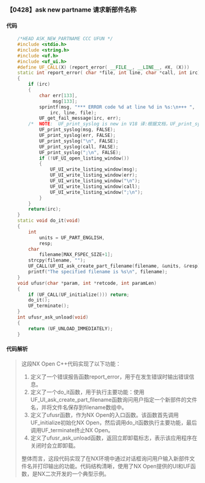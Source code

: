 ### 【0428】ask new partname 请求新部件名称

#### 代码

```cpp
    /*HEAD ASK_NEW_PARTNAME CCC UFUN */  
    #include <stdio.h>  
    #include <string.h>  
    #include <uf.h>  
    #include <uf_ui.h>  
    #define UF_CALL(X) (report_error( __FILE__, __LINE__, #X, (X)))  
    static int report_error( char *file, int line, char *call, int irc)  
    {  
        if (irc)  
        {  
            char err[133],  
                 msg[133];  
            sprintf(msg, "*** ERROR code %d at line %d in %s:\n+++ ",  
                irc, line, file);  
            UF_get_fail_message(irc, err);  
        /*  NOTE:  UF_print_syslog is new in V18 译:根据文档，UF_print_syslog 是 V18 版本中新增的功能。 */  
            UF_print_syslog(msg, FALSE);  
            UF_print_syslog(err, FALSE);  
            UF_print_syslog("\n", FALSE);  
            UF_print_syslog(call, FALSE);  
            UF_print_syslog(";\n", FALSE);  
            if (!UF_UI_open_listing_window())  
            {  
                UF_UI_write_listing_window(msg);  
                UF_UI_write_listing_window(err);  
                UF_UI_write_listing_window("\n");  
                UF_UI_write_listing_window(call);  
                UF_UI_write_listing_window(";\n");  
            }  
        }  
        return(irc);  
    }  
    static void do_it(void)  
    {  
        int  
            units = UF_PART_ENGLISH,  
            resp;  
        char  
            filename[MAX_FSPEC_SIZE+1];  
        strcpy(filename, "");  
        UF_CALL(UF_UI_ask_create_part_filename(filename, &units, &resp));  
        printf("The specified filename is %s\n", filename);  
    }  
    void ufusr(char *param, int *retcode, int paramLen)  
    {  
        if (UF_CALL(UF_initialize())) return;  
        do_it();  
        UF_terminate();  
    }  
    int ufusr_ask_unload(void)  
    {  
        return (UF_UNLOAD_IMMEDIATELY);  
    }

```

#### 代码解析

> 这段NX Open C++代码实现了以下功能：
>
> 1. 定义了一个错误报告函数report_error，用于在发生错误时输出错误信息。
> 2. 定义了一个do_it函数，用于执行主要功能：使用UF_UI_ask_create_part_filename函数询问用户指定一个新部件的文件名，并将文件名保存到filename数组中。
> 3. 定义了ufusr函数，作为NX Open的入口函数。该函数首先调用UF_initialize初始化NX Open，然后调用do_it函数执行主要功能，最后调用UF_terminate终止NX Open。
> 4. 定义了ufusr_ask_unload函数，返回立即卸载标志，表示该应用程序在关闭时会立即卸载。
>
> 整体而言，这段代码实现了在NX环境中通过对话框询问用户输入新部件文件名并打印输出的功能。代码结构清晰，使用了NX Open提供的UI和UF函数，是NX二次开发的一个典型示例。
>
